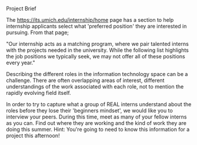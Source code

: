 Project Brief


The https://its.umich.edu/internship/home page has a section to help internship applicants select what 'preferred position' they are interested in pursuing. From that page;

"Our internship acts as a matching program, where we pair talented interns with the projects needed in the university. While the following list highlights the job positions we typically seek, we may not offer all of these positions every year."

Describing the different roles in the information technology space can be a challenge. There are often overlapping areas of interest, different understandings of the work associated with each role, not to mention the rapidly evolving field itself. 

In order to try to capture what a group of REAL interns understand about the roles before they lose their 'beginners mindset', we would like you to interview your peers. During this time, meet as many of your fellow interns as you can. Find out where they are working and the kind of work they are doing this summer. Hint: You're going to need to know this information for a project this afternoon!